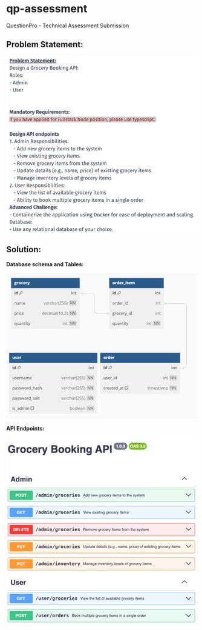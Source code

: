 # qp-assessment

QuestionPro - Technical Assessment Submission

## Problem Statement:

[![Problem](./docs/problem.png)]()

## Solution:

<b> Database schema and Tables: </b>

[![DB Schema](./docs/schema.png)]()

<b> API Endpoints: </b>

[![OpenAPI](./docs/openapi-spec.png)]()

